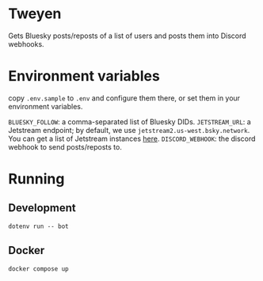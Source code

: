 # Tweyen
Gets Bluesky posts/reposts of a list of users and posts them into Discord webhooks.

# Environment variables

copy `.env.sample` to `.env` and configure them there, or set them in your environment variables.

`BLUESKY_FOLLOW`: a comma-separated list of Bluesky DIDs.
`JETSTREAM_URL`: a Jetstream endpoint; by default, we use `jetstream2.us-west.bsky.network`. You can get a list of Jetstream instances [here](https://docs.bsky.app/blog/jetstream).
`DISCORD_WEBHOOK`: the discord webhook to send posts/reposts to.

# Running
## Development
`dotenv run -- bot`

## Docker
`docker compose up`
